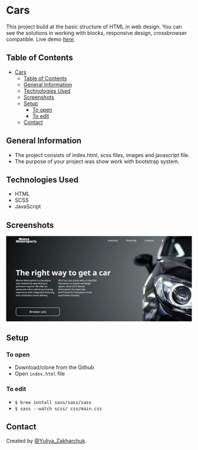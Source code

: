 # Cars

This project build at the basic structure of HTML in web design. You can see the solutions in working with blocks, responsive design, crossbrowser compatible. 
Live demo [_here_](https://yuliyazakharchuk.github.io/Cars/). 

## Table of Contents

- [Cars](#cars)
  - [Table of Contents](#table-of-contents)
  - [General Information](#general-information)
  - [Technologies Used](#technologies-used)
  - [Screenshots](#screenshots)
  - [Setup](#setup)
    - [To open](#to-open)
    - [To edit](#to-edit)
  - [Contact](#contact)


## General Information

- The project consists of index.html, scss files, images and javascript file.
- The purpose of your project was show work with bootstrap system.

## Technologies Used

- HTML
- SCSS
- JavaScript


## Screenshots


![Example screenshot](./image/img.png)


## Setup

### To open

- Download/clone from the Github
- Open `index.html` file

### To edit


- `$ brew install sass/sass/sass`
- `$ sass --watch scss/ css/main.css`


## Contact

Created by [@Yuliya_Zakharchuk](https://github.com/YuliyaZakharchuk).
